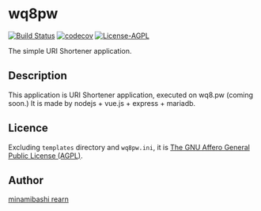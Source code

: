 # wq8pw

[![Build Status](https://travis-ci.org/rearn/wq8pw.svg?branch=master)](https://travis-ci.org/rearn/wq8pw)
[![codecov](https://codecov.io/gh/rearn/wq8pw/branch/master/graph/badge.svg)](https://codecov.io/gh/rearn/wq8pw/)
[![License-AGPL](https://img.shields.io/badge/license-AGPL-blue.svg)](LICENSE)

The simple URI Shortener application.

## Description

This application is URI Shortener application,  executed on wq8.pw (coming soon.)
It is made by nodejs + vue.js + express + mariadb.

## Licence

Excluding `templates` directory and `wq8pw.ini`, it is [The GNU Affero General Public License (AGPL)](LICENSE).

## Author

[minamibashi rearn](https://github.com/rearn)
